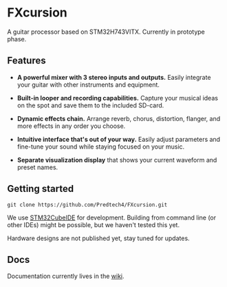 # FXcursion

A guitar processor based on STM32H743VITX. Currently in prototype phase.


## Features

- **A powerful mixer with 3 stereo inputs and outputs.** Easily integrate your
  guitar with other instruments and equipment.

- **Built-in looper and recording capabilities.** Capture your musical ideas on
  the spot and save them to the included SD-card.

- **Dynamic effects chain.** Arrange reverb, chorus, distortion, flanger, and
  more effects in any order you choose.

- **Intuitive interface that's out of your way.** Easily adjust parameters and
  fine-tune your sound while staying focused on your music.

- **Separate visualization display** that shows your current waveform and
  preset names.


## Getting started

```
git clone https://github.com/Predtech4/FXcursion.git
```

We use [STM32CubeIDE][] for development. Building from command line (or other
IDEs) might be possible, but we haven't tested this yet.

[STM32CubeIDE]: https://www.st.com/en/development-tools/stm32cubeide.html

Hardware designs are not published yet, stay tuned for updates.


## Docs

Documentation currently lives in the
[wiki](https://github.com/Predtech4/ProtoStack_H743VI_V0.2/wiki).
